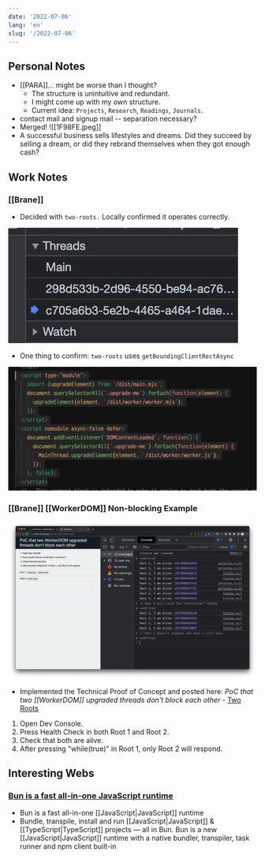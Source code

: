 ```yaml
---
date: '2022-07-06'
lang: 'en'
slug: '/2022-07-06'
---
```


## Personal Notes

- [[PARA]]... might be worse than I thought?
  - The structure is unintuitive and redundant.
  - I might come up with my own structure.
  - Current idea: `Projects`, `Research`, `Readings`, `Journals`.
- contact mail and signup mail -- separation necessary?
- Merged! ![[1F98FE.jpeg]]
- A successful business sells lifestyles and dreams. Did they succeed by selling a dream, or did they rebrand themselves when they got enough cash?

## Work Notes

### [[Brane]]

- Decided with `two-roots.` Locally confirmed it operates correctly.

![Confirmed that two WorkerDOM threads and one main thread appear.](../Assets/Pasted%20image%2020220706002554.png)

- One thing to confirm: `two-roots` uses `getBoundingClientRectAsync`

![The above redundancy is for different browser supports for `module`.)](../Assets/Pasted%20image%2020220706002756.png)

### [[Brane]] [[WorkerDOM]] Non-blocking Example

![](../Assets/Pasted%20image%2020220706013827.png)

- Implemented the Technical Proof of Concept and posted here: _PoC that two [[WorkerDOM]] upgraded threads don't block each other_ - [Two Roots](https://brane.vercel.app/two-roots-with-infinite-loop/)

1.  Open Dev Console.
2.  Press Health Check in both Root 1 and Root 2.
3.  Check that both are alive.
4.  After pressing "while(true)" in Root 1, only Root 2 will respond.

## Interesting Webs

### [Bun is a fast all-in-one JavaScript runtime](https://bun.sh/)

- Bun is a fast all-in-one [[JavaScript|JavaScript]] runtime
- Bundle, transpile, install and run [[JavaScript|JavaScript]] & [[TypeScript|TypeScript]] projects — all in Bun. Bun is a new [[JavaScript|JavaScript]] runtime with a native bundler, transpiler, task runner and npm client built-in
